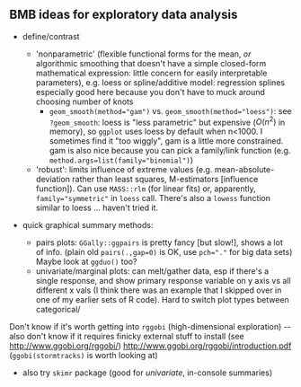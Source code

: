 
## BMB ideas for exploratory data analysis

* define/contrast
     * 'nonparametric' (flexible functional forms for the mean, *or* algorithmic smoothing that doesn't have a simple closed-form mathematical expression: little concern for easily interpretable parameters), e.g. loess or spline/additive model: regression splines especially good here because you don't have to muck around choosing number of knots
        * `geom_smooth(method="gam")` vs. `geom_smooth(method="loess")`: see `?geom_smooth`: loess is "less parametric" but expensive ($O(n^2)$ in memory), so `ggplot` uses loess by default when n<1000. I sometimes find it "too wiggly", gam is a little more constrained. gam is also nice because you can pick a family/link function (e.g. `method.args=list(family="binomial")`)
	 * 'robust': limits influence of extreme values (e.g. mean-absolute-deviation rather than least squares, M-estimators [influence function]). Can use `MASS::rlm` (for linear fits) or, apparently, `family="symmetric"` in `loess` call.  There's also a `lowess` function similar to loess ... haven't tried it.

* quick graphical summary methods:
    * pairs plots: `GGally::ggpairs` is pretty fancy [but slow!], shows a lot of info.  (plain old `pairs(.,gap=0)` is OK, use `pch="."` for big data sets) Maybe look at `ggduo()` too?
	* univariate/marginal plots: can melt/gather data, esp if there's a single response, and show primary response variable on y axis vs all different x vals (I think there was an example that I skipped over in one of my earlier sets of R code). Hard to switch plot types between categorical/

Don't know if it's worth getting into `rggobi` (high-dimensional exploration) -- also don't know if it requires finicky external stuff to install (see http://www.ggobi.org/rggobi/) http://www.ggobi.org/rggobi/introduction.pdf
(`ggobi(stormtracks)` is worth looking at)

* also try `skimr` package (good for *univariate*, in-console summaries)
